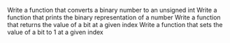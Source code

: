 Write a function that converts a binary number to an unsigned int
Write a function that prints the binary representation of a number
Write a function that returns the value of a bit at a given index
Write a function that sets the value of a bit to 1 at a given index
